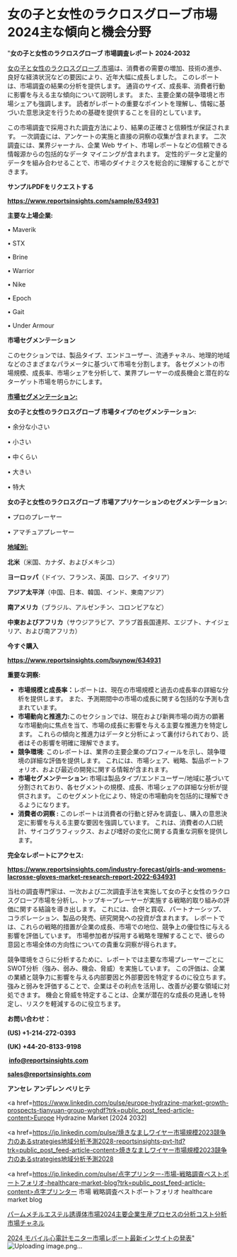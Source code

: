 # 女の子と女性のラクロスグローブ市場2024主な傾向と機会分野

"<strong>女の子と女性のラクロスグローブ 市場調査レポート 2024-2032</strong>

<a href=https://www.reportsinsights.com/sample/634931>女の子と女性のラクロスグローブ 市場</a>は、消費者の需要の増加、技術の進歩、良好な経済状況などの要因により、近年大幅に成長しました。 このレポートは、市場調査の結果の分析を提供します。 通貨のサイズ、成長率、消費者行動に影響を与える主な傾向について説明します。 また、主要企業の競争環境と市場シェアも強調します。 読者がレポートの重要なポイントを理解し、情報に基づいた意思決定を行うための基礎を提供することを目的としています。

この市場調査で採用された調査方法により、結果の正確さと信頼性が保証されます。 一次調査には、アンケートの実施と直接の洞察の収集が含まれます。 二次調査には、業界ジャーナル、企業 Web サイト、市場レポートなどの信頼できる情報源からの包括的なデータ マイニングが含まれます。 定性的データと定量的データを組み合わせることで、市場のダイナミクスを総合的に理解することができます。

<strong><b>サンプルPDFをリクエストする</b></strong>

<a href=https://www.reportsinsights.com/sample/634931><strong><u>https://www.reportsinsights.com/sample/634931</u></strong></a>

<strong>主要な上場企業:</strong>

• Maverik

• STX

• Brine

• Warrior

• Nike

• Epoch

• Gait

• Under Armour

<strong>市場セグメンテーション</strong>

このセクションでは、製品タイプ、エンドユーザー、流通チャネル、地理的地域などのさまざまなパラメータに基づいて市場を分割します。 各セグメントの市場規模、成長率、市場シェアを分析して、業界プレーヤーの成長機会と潜在的なターゲット市場を明らかにします。

<strong><u>市場セグメンテーション</u></strong><strong><u>:</u></strong>

<strong>女の子と女性のラクロスグローブ 市場タイプのセグメンテーション:</strong>

• 余分な小さい

• 小さい

• 中くらい

• 大きい

• 特大

<strong>女の子と女性のラクロスグローブ 市場アプリケーションのセグメンテーション:</strong>

• プロのプレーヤー

• アマチュアプレーヤー

<strong><u>地域別</u></strong><strong><u>:</u></strong>

<strong>北米</strong>（米国、カナダ、およびメキシコ）

<strong>ヨーロッパ</strong>（ドイツ、フランス、英国、ロシア、イタリア）

<strong>アジア太平洋</strong>（中国、日本、韓国、インド、東南アジア）

<strong>南アメリカ</strong>（ブラジル、アルゼンチン、コロンビアなど）

<strong>中東およびアフリカ</strong>（サウジアラビア、アラブ首長国連邦、エジプト、ナイジェリア、および南アフリカ）

<strong>今すぐ購入</strong>

<a href=https://www.reportsinsights.com/buynow/634931><strong><u>https://www.reportsinsights.com/buynow/634931</u></strong></a>

<strong>重要な洞察:</strong>
<ul>
  <li><strong>市場規模と成長率：</strong>レポートは、現在の市場規模と過去の成長率の詳細な分析を提供します。 また、予測期間中の市場の成長に関する包括的な予測も含まれています。</li>
  <li><strong>市場動向と推進力:</strong>このセクションでは、現在および新興市場の両方の顕著な市場動向に焦点を当て、市場の成長に影響を与える主要な推進力を特定します。 これらの傾向と推進力はデータと分析によって裏付けられており、読者はその影響を明確に理解できます。</li>
  <li><strong>競争環境</strong>: このレポートは、業界の主要企業のプロフィールを示し、競争環境の詳細な評価を提供します。 これには、市場シェア、戦略、製品ポートフォリオ、および最近の開発に関する情報が含まれます。</li>
  <li><strong>市場セグメンテーション: </strong>市場は製品タイプ/エンドユーザー/地域に基づいて分割されており、各セグメントの規模、成長、市場シェアの詳細な分析が提供されます。 このセグメント化により、特定の市場動向を包括的に理解できるようになります。</li>
  <li><strong>消費者の洞察 : </strong>このレポートは消費者の行動と好みを調査し、購入の意思決定に影響を与える主要な要因を強調しています。 これは、消費者の人口統計、サイコグラフィックス、および嗜好の変化に関する貴重な洞察を提供します。</li>
</ul>
<strong>完全なレポートにアクセス:</strong>

<a href=https://www.reportsinsights.com/industry-forecast/girls-and-womens-lacrosse-gloves-market-research-report-2022-634931><strong><u><b>https://www.reportsinsights.com/industry-forecast/girls-and-womens-lacrosse-gloves-market-research-report-2022-634931</b></u></strong></a>

当社の調査専門家は、一次および二次調査手法を実施して女の子と女性のラクロスグローブ市場を分析し、トップキープレーヤーが実施する戦略的取り組みの評価に関する結論を導き出します。 これには、合併と買収、パートナーシップ、コラボレーション、製品の発売、研究開発への投資が含まれます。 レポートでは、これらの戦略的措置が企業の成長、市場での地位、競争上の優位性に与える影響を評価しています。 市場参加者が採用する戦略を理解することで、彼らの意図と市場全体の方向性についての貴重な洞察が得られます。

競争環境をさらに分析するために、レポートでは主要な市場プレーヤーごとにSWOT分析（強み、弱み、機会、脅威）を実施しています。 この評価は、企業の業績と競争力に影響を与える内部要因と外部要因を特定するのに役立ちます。 強みと弱みを評価することで、企業はその利点を活用し、改善が必要な領域に対処できます。 機会と脅威を特定することは、企業が潜在的な成長の見通しを特定し、リスクを軽減するのに役立ちます。

<strong>お問い合わせ：</strong>

<strong>(US) +1-214-272-0393</strong>

<strong>(UK) +44-20-8133-9198</strong>

<strong> </strong><a href=info@reportsinsights.com><strong><u>info@reportsinsights.com</u></strong></a>

<a href=sales@reportsinsights.com><strong><u>sales@reportsinsights.com</u></strong></a>

<strong>アンセレ アンデレン ベリヒテ</strong>

<a href=https://www.linkedin.com/pulse/europe-hydrazine-market-growth-prospects-tianyuan-group-wghdf?trk=public_post_feed-article-content>Europe Hydrazine Market [2024 2032]</a>

<a href=https://jp.linkedin.com/pulse/焼きなましワイヤー市場規模2023競争力のあるstrategies地域分析予測2028-reportsinsights-pvt-ltd?trk=public_post_feed-article-content>焼きなましワイヤー市場規模2023競争力のあるstrategies地域分析予測2028</a>

<a href=https://jp.linkedin.com/pulse/点字プリンター-市場-戦略調査ベストポートフォリオ-healthcare-market-blog?trk=public_post_feed-article-content>点字プリンター 市場 戦略調査ベストポートフォリオ healthcare market blog</a>

<a href=https://www.linkedin.com/pulse/パームメチルエステル誘導体市場2024主要企業生産プロセスの分析コスト分析市場チャネル-reports-insights-expert/>パームメチルエステル誘導体市場2024主要企業生産プロセスの分析コスト分析市場チャネル</a>

<a href=https://www.linkedin.com/pulse/2024-モバイル心電計モニター市場レポート最新インサイトの発表-tribunal-analytics-360-rpb2e/>2024 モバイル心電計モニター市場レポート最新インサイトの発表</a>"
![Uploading image.png…]()
